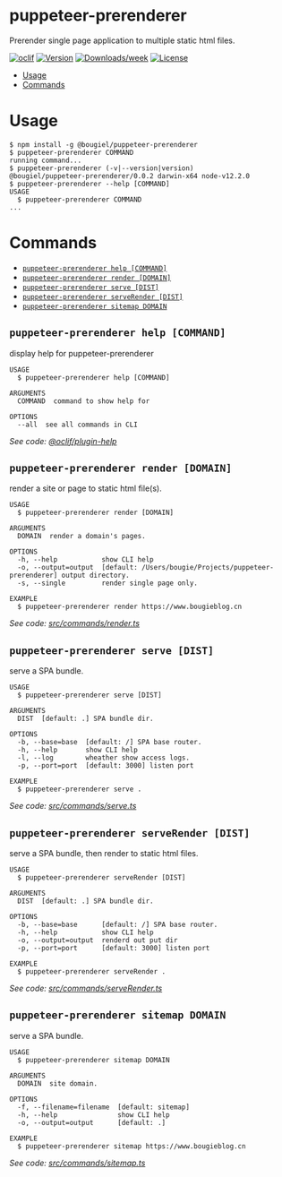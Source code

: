 puppeteer-prerenderer
=====================

Prerender single page application to multiple static html files.

[![oclif](https://img.shields.io/badge/cli-oclif-brightgreen.svg)](https://oclif.io)
[![Version](https://img.shields.io/npm/v/puppeteer-prerenderer.svg)](https://npmjs.org/package/puppeteer-prerenderer)
[![Downloads/week](https://img.shields.io/npm/dw/puppeteer-prerenderer.svg)](https://npmjs.org/package/puppeteer-prerenderer)
[![License](https://img.shields.io/npm/l/puppeteer-prerenderer.svg)](https://github.com/bougieL/puppeteer-prerenderer/blob/master/package.json)

<!-- toc -->
* [Usage](#usage)
* [Commands](#commands)
<!-- tocstop -->
# Usage
<!-- usage -->
```sh-session
$ npm install -g @bougiel/puppeteer-prerenderer
$ puppeteer-prerenderer COMMAND
running command...
$ puppeteer-prerenderer (-v|--version|version)
@bougiel/puppeteer-prerenderer/0.0.2 darwin-x64 node-v12.2.0
$ puppeteer-prerenderer --help [COMMAND]
USAGE
  $ puppeteer-prerenderer COMMAND
...
```
<!-- usagestop -->
# Commands
<!-- commands -->
* [`puppeteer-prerenderer help [COMMAND]`](#puppeteer-prerenderer-help-command)
* [`puppeteer-prerenderer render [DOMAIN]`](#puppeteer-prerenderer-render-domain)
* [`puppeteer-prerenderer serve [DIST]`](#puppeteer-prerenderer-serve-dist)
* [`puppeteer-prerenderer serveRender [DIST]`](#puppeteer-prerenderer-serverender-dist)
* [`puppeteer-prerenderer sitemap DOMAIN`](#puppeteer-prerenderer-sitemap-domain)

## `puppeteer-prerenderer help [COMMAND]`

display help for puppeteer-prerenderer

```
USAGE
  $ puppeteer-prerenderer help [COMMAND]

ARGUMENTS
  COMMAND  command to show help for

OPTIONS
  --all  see all commands in CLI
```

_See code: [@oclif/plugin-help](https://github.com/oclif/plugin-help/blob/v2.1.6/src/commands/help.ts)_

## `puppeteer-prerenderer render [DOMAIN]`

render a site or page to static html file(s).

```
USAGE
  $ puppeteer-prerenderer render [DOMAIN]

ARGUMENTS
  DOMAIN  render a domain's pages.

OPTIONS
  -h, --help           show CLI help
  -o, --output=output  [default: /Users/bougie/Projects/puppeteer-prerenderer] output directory.
  -s, --single         render single page only.

EXAMPLE
  $ puppeteer-prerenderer render https://www.bougieblog.cn
```

_See code: [src/commands/render.ts](https://github.com/bougieL/puppeteer-prerenderer/blob/v0.0.2/src/commands/render.ts)_

## `puppeteer-prerenderer serve [DIST]`

serve a SPA bundle.

```
USAGE
  $ puppeteer-prerenderer serve [DIST]

ARGUMENTS
  DIST  [default: .] SPA bundle dir.

OPTIONS
  -b, --base=base  [default: /] SPA base router.
  -h, --help       show CLI help
  -l, --log        wheather show access logs.
  -p, --port=port  [default: 3000] listen port

EXAMPLE
  $ puppeteer-prerenderer serve .
```

_See code: [src/commands/serve.ts](https://github.com/bougieL/puppeteer-prerenderer/blob/v0.0.2/src/commands/serve.ts)_

## `puppeteer-prerenderer serveRender [DIST]`

serve a SPA bundle, then render to static html files.

```
USAGE
  $ puppeteer-prerenderer serveRender [DIST]

ARGUMENTS
  DIST  [default: .] SPA bundle dir.

OPTIONS
  -b, --base=base      [default: /] SPA base router.
  -h, --help           show CLI help
  -o, --output=output  renderd out put dir
  -p, --port=port      [default: 3000] listen port

EXAMPLE
  $ puppeteer-prerenderer serveRender .
```

_See code: [src/commands/serveRender.ts](https://github.com/bougieL/puppeteer-prerenderer/blob/v0.0.2/src/commands/serveRender.ts)_

## `puppeteer-prerenderer sitemap DOMAIN`

serve a SPA bundle.

```
USAGE
  $ puppeteer-prerenderer sitemap DOMAIN

ARGUMENTS
  DOMAIN  site domain.

OPTIONS
  -f, --filename=filename  [default: sitemap]
  -h, --help               show CLI help
  -o, --output=output      [default: .]

EXAMPLE
  $ puppeteer-prerenderer sitemap https://www.bougieblog.cn
```

_See code: [src/commands/sitemap.ts](https://github.com/bougieL/puppeteer-prerenderer/blob/v0.0.2/src/commands/sitemap.ts)_
<!-- commandsstop -->
